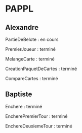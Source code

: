 # PAPPL
## Alexandre
PartieDeBelote : en cours

PremierJoueur : terminé

MelangeCarte : terminé

CreationPaquetDeCartes : terminé

CompareCartes : terminé

## Baptiste
Enchere : terminé

EncherePremierTour : terminé

EnchereDeuxiemeTour : terminé
